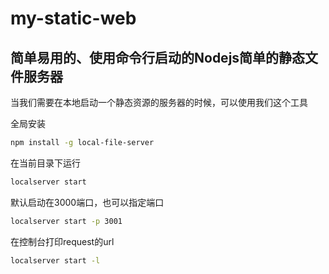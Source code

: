 # my-static-web
## 简单易用的、使用命令行启动的Nodejs简单的静态文件服务器

当我们需要在本地启动一个静态资源的服务器的时候，可以使用我们这个工具

全局安装
```sh
npm install -g local-file-server
```

在当前目录下运行
```bash
localserver start
```

默认启动在3000端口，也可以指定端口
```bash
localserver start -p 3001
```
在控制台打印request的url
```bash
localserver start -l
```